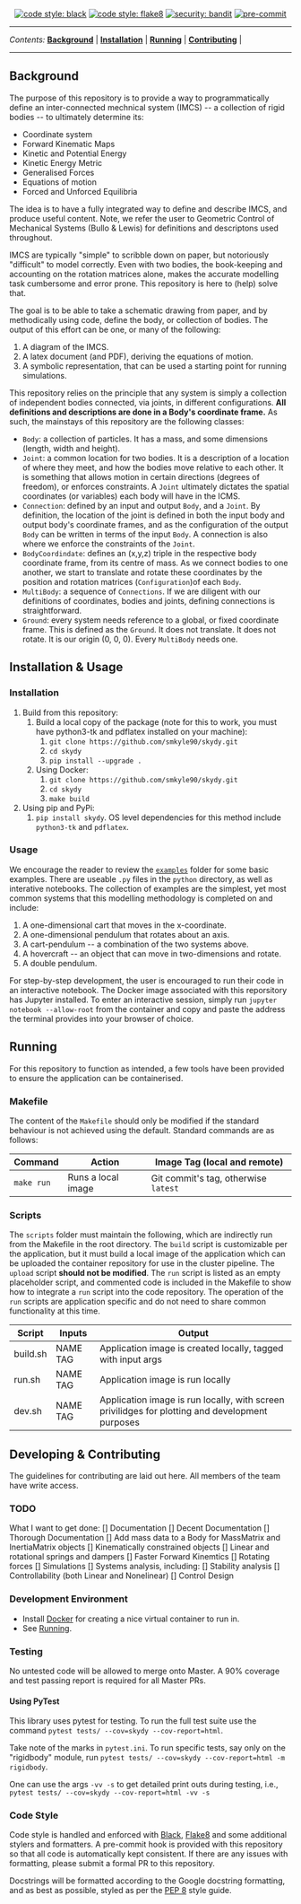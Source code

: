 <p align="center">
<a href="https://github.com/psf/black"><img alt="code style: black" src="https://img.shields.io/badge/code%20style-black-000000.svg"></a>
<a href="https://gitlab.com/PyCQA/flake8"><img alt="code style: flake8" src="https://img.shields.io/badge/code%20style-pep8-orange.svg"></a>
<a href="https://github.com/PyCQA/bandit"><img alt="security: bandit" src="https://img.shields.io/badge/security-bandit-yellow.svg"></a>
<a href="https://github.com/pre-commit/pre-commit"><img src="https://img.shields.io/badge/pre--commit-enabled-brightgreen?logo=pre-commit&logoColor=white" alt="pre-commit" style="max-width:100%;"></a>
</p>

---

_Contents:_
**[Background](#background)** |
**[Installation](#installation)** |
**[Running](#running)** |
**[Contributing](#contributing)** |

---

## Background

The purpose of this repository is to provide a way to programmatically define an
inter-connected mechnical system (IMCS) -- a collection of rigid bodies -- to ultimately determine its:
- Coordinate system
- Forward Kinematic Maps
- Kinetic and Potential Energy
- Kinetic Energy Metric
- Generalised Forces
- Equations of motion
- Forced and Unforced Equilibria

The idea is to have a fully integrated way to define and describe IMCS, and produce useful content. Note, we refer the user to Geometric Control of Mechanical Systems (Bullo & Lewis) for definitions and descriptons used throughout.

IMCS are typically "simple" to scribble down on paper, but notoriously "difficult" to model correctly. Even with two bodies, the book-keeping and accounting on the rotation matrices alone, makes the accurate modelling task cumbersome and error prone. This repository is here to (help) solve that.

The goal is to be able to take a schematic drawing from paper, and by methodically using code,
define the body, or collection of bodies. The output of this effort can be one, or many of the following:
1. A diagram of the IMCS.
2. A latex document (and PDF), deriving the equations of motion.
3. A symbolic representation, that can be used a starting point for running simulations.

This repository relies on the principle that any system is simply a collection of independent bodies connected, via joints, in different configurations. **All definitions and descriptions are done in a Body's coordinate frame.** As such, the mainstays of this repository are the following classes:
- `Body`: a collection of particles. It has a mass, and some dimensions (length, width and height).
- `Joint`: a common location for two bodies. It is a description of a location of where they meet, and how the bodies move relative to each other. It is something that allows motion in certain directions (degrees of freedom), or enforces constraints. A `Joint` ultimately dictates the spatial coordinates (or variables) each body will have in the ICMS.
- `Connection`: defined by an input and output `Body`, and a `Joint`. By definition, the location of the joint is defined in both the input body and output body's coordinate frames, and as the configuration of the output `Body` can be written in terms of the input `Body`. A connection is also where we enforce the constraints of the `Joint`.
- `BodyCoordindate`: defines an (x,y,z) triple in the respective body coordinate frame, from its centre of mass. As we connect bodies to one another, we start to translate and rotate these coordinates by the position and rotation matrices (`Configuration`)of each `Body`.
- `MultiBody`: a sequence of `Connections`. If we are diligent with our definitions of coordinates, bodies and joints, defining connections is straightforward.
- `Ground`: every system needs reference to a global, or fixed coordinate frame. This is defined as the `Ground`. It does not translate. It does not rotate. It is our origin (0, 0, 0). Every `MultiBody` needs one.

## Installation & Usage

### Installation

1. Build from this repository:
    1. Build a local copy of the package (note for this to work, you must have python3-tk and pdflatex installed on your machine):
        1. `git clone https://github.com/smkyle90/skydy.git`
        2. `cd skydy`
        3. `pip install --upgrade .`
    2. Using Docker:
        1. `git clone https://github.com/smkyle90/skydy.git`
        2. `cd skydy`
        3. `make build`
2. Using pip and PyPi:
    1. `pip install skydy`. OS level dependencies for this method include `python3-tk` and `pdflatex`.

### Usage

We encourage the reader to review the [`examples`](https://github.com/smkyle90/skydy/tree/main/examples) folder for some basic examples. There are useable `.py` files in the `python` directory, as well as interative notebooks. The collection of examples are the simplest, yet most common systems that this modelling methodology is completed on and include:
1. A one-dimensional cart that moves in the x-coordinate.
2. A one-dimensional pendulum that rotates about an axis.
3. A cart-pendulum -- a combination of the two systems above.
4. A hovercraft -- an object that can move in two-dimensions and rotate.
5. A double pendulum.

For step-by-step development, the user is encouraged to run their code in an interactive notebook. The Docker image associated with this reporsitory has Jupyter installed. To enter an interactive session, simply run `jupyter notebook --allow-root` from the container and copy and paste the address the terminal provides into your browser of choice.

## Running

For this repository to function as intended, a few tools have been provided to ensure the application can be containerised.

### Makefile

The content of the `Makefile` should only be modified if the standard behaviour is not achieved using the default. Standard commands are as follows:

| Command  | Action | Image Tag (local and remote)
----------------------|---|---
`make run` | Runs a local image | Git commit's tag, otherwise `latest`

### Scripts

The `scripts` folder must maintain the following, which are indirectly run from the Makefile in the root directory. The `build` script is customizable per the  application, but it must build a local image of the application which can be uploaded the container repository for use in the cluster pipeline. The `upload` script **should not be modified**. The `run` script is listed as an empty placeholder script, and commented code is included in the Makefile to show how to integrate a `run` script into the code repository. The operation of the `run` scripts are application specific and do not need to share common functionality at this time.

| Script   | Inputs |Output|
|----------|------ |---
| build.sh  | NAME TAG | Application image is created locally, tagged with input args |
| run.sh    | NAME TAG | Application image is run locally |
| dev.sh    | NAME TAG | Application image is run locally, with screen privilidges for plotting and development purposes |

## Developing & Contributing
The guidelines for contributing are laid out here. All members of the team have write access.

### TODO
What I want to get done:
[] Documentation
[] Decent Documentation
[] Thorough Documentation
[] Add mass data to a Body for MassMatrix and InertiaMatrix objects
[] Kinematically constrained objects
[] Linear and rotational springs and dampers
[] Faster Forward Kinemtics
[] Rotating forces
[] Simulations
[] Systems analysis, including:
    [] Stability analysis
    [] Controllability (both Linear and Nonelinear)
[] Control Design

### Development Environment
- Install [Docker](https://docs.docker.com/install/linux/docker-ce/ubuntu/) for creating a nice virtual container to run in.
- See [Running](#Running).

### Testing
No untested code will be allowed to merge onto Master. A 90% coverage and test passing report is required for all Master PRs.

#### Using PyTest
This library uses pytest for testing. To run the full test suite use the command `pytest tests/ --cov=skydy --cov-report=html`.

Take note of the marks in `pytest.ini`. To run specific tests, say only on the "rigidbody" module, run `pytest tests/ --cov=skydy --cov-report=html -m rigidbody`.

One can use the args `-vv -s` to get detailed print outs during testing, i.e., `pytest tests/ --cov=skydy --cov-report=html -vv -s`

### Code Style
Code style is handled and enforced with [Black](https://github.com/psf/black), [Flake8](https://gitlab.com/pycqa/flake8) and some additional stylers and formatters. A pre-commit hook is provided with this repository so that all code is automatically kept consistent. If there are any issues with formatting, please submit a formal PR to this repository.

Docstrings will be formatted according to the Google docstring formatting, and as best as possible, styled as per the [PEP 8](https://www.python.org/dev/peps/pep-0008/) style guide.
